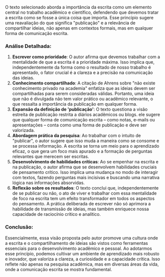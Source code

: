 

O texto selecionado aborda a importância da escrita como um elemento central no trabalho acadêmico e científico, defendendo que devemos tratar a escrita como se fosse a única coisa que importa. Esse princípio sugere uma reavaliação do que significa "publicação" e a relevância de compartilhar ideias, não apenas em contextos formais, mas em qualquer forma de comunicação escrita.

### Análise Detalhada:

1. **Escrever como prioridade**: O autor afirma que devemos trabalhar com a mentalidade de que a escrita é a prioridade máxima. Isso implica que, independentemente da forma como o resultado de nosso trabalho é apresentado, o fator crucial é a clareza e a precisão na comunicação das ideias.
2. **Conhecimento compartilhado**: A citação de Ahrens sobre "não existe conhecimento privado na academia" enfatiza que as ideias devem ser compartilhadas para serem consideradas válidas. Portanto, uma ideia que não é divulgada não tem valor prático ou acadêmico relevante, o que ressalta a importância da publicação em qualquer forma.
3. **Expansão da definição de 'publicação'**: O texto questiona a visão estreita de publicação restrita a diários acadêmicos ou blogs. ele sugere que qualquer forma de comunicação escrita – como notas, e-mails ou apresentações – conta como uma forma de publicação e deve ser valorizada.
4. **Abordagem prática da pesquisa**: Ao trabalhar com o intuito de "publicar", o autor sugere que isso muda a maneira como se consome e se processa informação. A escrita se torna um meio para o aprendizado eficaz, o que gera um foco mais apurado e a formação de perguntas relevantes que merecem ser escritas.
5. **Desenvolvimento de habilidades críticas**: Ao se empenhar na escrita e na publicação, o autor afirma que se desenvolvem habilidades cruciais de pensamento crítico. Isso implica uma mudança no modo de interagir com textos, fazendo perguntas mais incisivas e buscando uma narrativa lógica nas informações absorvidas.
6. **Reflexão sobre os resultados**: O texto conclui que, independentemente de se publicar ou não, o ato de viver e trabalhar com essa mentalidade de foco na escrita tem um efeito transformador em todos os aspectos do pensamento. A prática deliberada de escrever não só aprimora a habilidade de transmissão de ideias, mas também enriquece nossa capacidade de raciocínio crítico e analítico.

### Conclusão:

Essencialmente, essa visão proposta pelo autor promove uma cultura onde a escrita e o compartilhamento de ideias são vistos como ferramentas essenciais para o desenvolvimento acadêmico e pessoal. Ao adotarmos esse princípio, podemos cultivar um ambiente de aprendizado mais robusto e inovador, que valoriza a clareza, a curiosidade e a capacidade crítica. Isso reflete não apenas na pesquisa acadêmica, mas em diversas áreas da vida, onde a comunicação escrita se mostra fundamental.